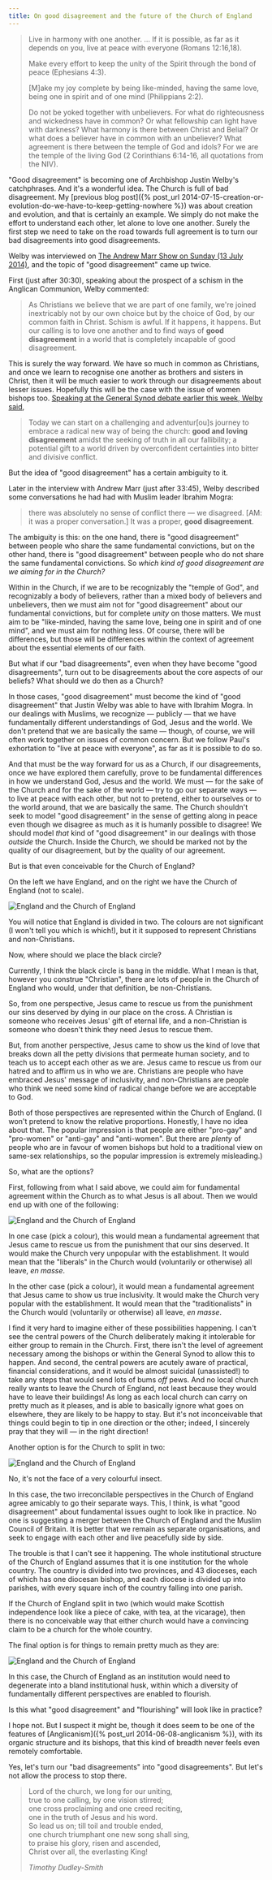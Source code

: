 ```yaml
---
title: On good disagreement and the future of the Church of England
---
```

> Live in harmony with one another. ... If it is possible, as far as it depends on you, live at peace with everyone (Romans 12:16,18).
>
> Make every effort to keep the unity of the Spirit through the bond of peace (Ephesians 4:3).
>
> [M]ake my joy complete by being like-minded, having the same love, being one in spirit and of one mind (Philippians 2:2).
>
> Do not be yoked together with unbelievers. For what do righteousness and wickedness have in common? Or what fellowship can light have with darkness? What harmony is there between Christ and Belial? Or what does a believer have in common with an unbeliever? What agreement is there between the temple of God and idols? For we are the temple of the living God (2 Corinthians 6:14-16, all quotations from the NIV).

"Good disagreement" is becoming one of Archbishop Justin Welby's catchphrases. And it's a wonderful idea. The Church is full of bad disagreement. My [previous blog post]({% post_url 2014-07-15-creation-or-evolution-do-we-have-to-keep-getting-nowhere %}) was about creation and evolution, and that is certainly an example. We simply do not make the effort to understand each other, let alone to love one another. Surely the first step we need to take on the road towards full agreement is to turn our bad disagreements into good disagreements.

Welby was interviewed on [The Andrew Marr Show on Sunday (13 July 2014)](http://www.bbc.co.uk/iplayer/episode/b04b62gr/the-andrew-marr-show-13072014), and the topic of "good disagreement" came up twice.

First (just after 30:30), speaking about the prospect of a schism in the Anglican Communion, Welby commented:

> As Christians we believe that we are part of one family, we're joined inextricably not by our own choice but by the choice of God, by our common faith in Christ. Schism is awful. If it happens, it happens. But our calling is to love one another and to find ways of **good disagreement** in a world that is completely incapable of good disagreement.

This is surely the way forward. We have so much in common as Christians, and once we learn to recognise one another as brothers and sisters in Christ, then it will be much easier to work through our disagreements about lesser issues. Hopefully this will be the case with the issue of women bishops too. [Speaking at the General Synod debate earlier this week, Welby said](http://www.archbishopofcanterbury.org/articles.php/5369/women-bishops-archbishop-addresses-synod),

> Today we can start on a challenging and adventur[ou]s journey to embrace a radical new way of being the church: **good and loving disagreement** amidst the seeking of truth in all our fallibility; a potential gift to a world driven by overconfident certainties into bitter and divisive conflict. 

But the idea of "good disagreement" has a certain ambiguity to it.

Later in the interview with Andrew Marr (just after 33:45), Welby described some conversations he had had with Muslim leader Ibrahim Mogra:

> there was absolutely no sense of conflict there &mdash; we disagreed. [AM: it was a proper conversation.] It was a proper, **good disagreement**.

The ambiguity is this: on the one hand, there is "good disagreement" between people who share the same fundamental convictions, but on the other hand, there is "good disagreement" between people who do not share the same fundamental convictions. So _which kind of good disagreement are we aiming for in the Church?_

Within in the Church, if we are to be recognizably the "temple of God", and recognizably a body of believers, rather than a mixed body of believers and unbelievers, then we must aim not for "good disagreement" about our fundamental convictions, but for complete _unity_ on those matters. We must aim to be "like-minded, having the same love, being one in spirit and of one mind", and we must aim for nothing less. Of course, there will be differences, but those will be differences within the context of agreement about the essential elements of our faith.

But what if our "bad disagreements", even when they have become "good disagreements", turn out to be disagreements about the core aspects of our beliefs? What should we do then as a Church?

In those cases, "good disagreement" must become the kind of "good disagreement" that Justin Welby was able to have with Ibrahim Mogra. In our dealings with Muslims, we recognize &mdash; publicly &mdash; that we have fundamentally different understandings of God, Jesus and the world. We don't pretend that we are basically the same &mdash; though, of course, we will often work together on issues of common concern. But we follow Paul's exhortation to "live at peace with everyone", as far as it is possible to do so.

And that must be the way forward for us as a Church, if our disagreements, once we have explored them carefully, prove to be fundamental differences in how we understand God, Jesus and the world. We must &mdash; for the sake of the Church and for the sake of the world &mdash; try to go our separate ways &mdash; to live at peace with each other, but not to pretend, either to ourselves or to the world around, that we are basically the same. The Church shouldn't seek to model "good disagreement" in the sense of getting along in peace even though we disagree as much as it is humanly possible to disagree! We should model _that_ kind of "good disagreement" in our dealings with those _outside_ the Church. Inside the Church, we should be marked not by the quality of our disagreement, but by the quality of our agreement.

But is that even conceivable for the Church of England?

On the left we have England, and on the right we have the Church of England (not to scale).

<img alt="England and the Church of England" title="England and the Church of England" src="/assets/england-cofe-1.png" />

You will notice that England is divided in two. The colours are not significant (I won't tell you which is which!), but it it supposed to represent Christians and non-Christians.

Now, where should we place the black circle?

Currently, I think the black circle is bang in the middle. What I mean is that, however you construe "Christian", there are lots of people in the Church of England who would, under that definition, be non-Christians.

So, from one perspective, Jesus came to rescue us from the punishment our sins deserved by dying in our place on the cross. A Christian is someone who receives Jesus' gift of eternal life, and a non-Christian is someone who doesn't think they need Jesus to rescue them.

But, from another perspective, Jesus came to show us the kind of love that breaks down all the petty divisions that permeate human society, and to teach us to accept each other as we are. Jesus came to rescue us from our hatred and to affirm us in who we are. Christians are people who have embraced Jesus' message of inclusivity, and non-Christians are people who think we need some kind of radical change before we are acceptable to God.

Both of those perspectives are represented within the Church of England. (I won't pretend to know the relative proportions. Honestly, I have no idea about that. The popular impression is that people are either "pro-gay" and "pro-women" or "anti-gay" and "anti-women". But there are _plenty_ of people who are in favour of women bishops but hold to a traditional view on same-sex relationships, so the popular impression is extremely misleading.)

So, what are the options?

First, following from what I said above, we could aim for fundamental agreement within the Church as to what Jesus is all about. Then we would end up with one of the following:

<img alt="England and the Church of England" title="England and the Church of England" src="/assets/england-cofe-2.png" />

In one case (pick a colour), this would mean a fundamental agreement that Jesus came to rescue us from the punishment that our sins deserved. It would make the Church very unpopular with the establishment. It would mean that the "liberals" in the Church would (voluntarily or otherwise) all leave, _en masse_.

In the other case (pick a colour), it would mean a fundamental agreement that Jesus came to show us true inclusivity. It would make the Church very popular with the establishment. It would mean that the "traditionalists" in the Church would (voluntarily or otherwise) all leave, _en masse_.

I find it very hard to imagine either of these possibilities happening. I can't see the central powers of the Church deliberately making it intolerable for either group to remain in the Church. First, there isn't the level of agreement necessary among the bishops or within the General Synod to allow this to happen. And second, the central powers are acutely aware of practical, financial considerations, and it would be almost suicidal (unassisted!) to take any steps that would send lots of bums _off_ pews. And no local church really wants to leave the Church of England, not least because they would have to leave their buildings! As long as each local church can carry on pretty much as it pleases, and is able to basically ignore what goes on elsewhere, they are likely to be happy to stay. But it's not inconceivable that things could begin to tip in one direction or the other; indeed, I sincerely pray that they will &mdash; in the right direction!

Another option is for the Church to split in two:

<img alt="England and the Church of England" title="England and the Church of England" src="/assets/england-cofe-3.png" />

No, it's not the face of a very colourful insect.

In this case, the two irreconcilable perspectives in the Church of England agree amicably to go their separate ways. This, I think, is what "good disagreement" about fundamental issues ought to look like in practice. No one is suggesting a merger between the Church of England and the Muslim Council of Britain. It is better that we remain as separate organisations, and seek to engage with each other and live peacefully side by side.

The trouble is that I can't see it happening. The whole institutional structure of the Church of England assumes that it is one institution for the whole country. The country is divided into two provinces, and 43 dioceses, each of which has one diocesan bishop, and each diocese is divided up into parishes, with every square inch of the country falling into one parish.

If the Church of England split in two (which would make Scottish independence look like a piece of cake, with tea, at the vicarage), then there is no conceivable way that either church would have a convincing claim to be a church for the whole country.

The final option is for things to remain pretty much as they are:

<img alt="England and the Church of England" title="England and the Church of England" src="/assets/england-cofe-4.png" />

In this case, the Church of England as an institution would need to degenerate into a bland institutional husk, within which a diversity of fundamentally different perspectives are enabled to flourish.

Is this what "good disagreement" and "flourishing" will look like in practice?

I hope not. But I suspect it might be, though it does seem to be one of the features of [Anglicanism]({% post_url 2014-06-08-anglicanism %}), with its organic structure and its bishops, that this kind of breadth never feels even remotely comfortable.

Yes, let's turn our "bad disagreements" into "good disagreements". But let's not allow the process to stop there.

> Lord of the church, we long for our uniting,<br />
true to one calling, by one vision stirred;<br />
one cross proclaiming and one creed reciting,<br />
one in the truth of Jesus and his word.<br />
So lead us on; till toil and trouble ended,<br />
one church triumphant one new song shall sing,<br />
to praise his glory, risen and ascended,<br />
Christ over all, the everlasting King!
>
> _Timothy Dudley-Smith_
